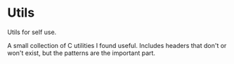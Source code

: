 # Utils
Utils for self use.

A small collection of C utilities I found useful.  Includes headers that don't or won't exist, but the patterns are the important part.
